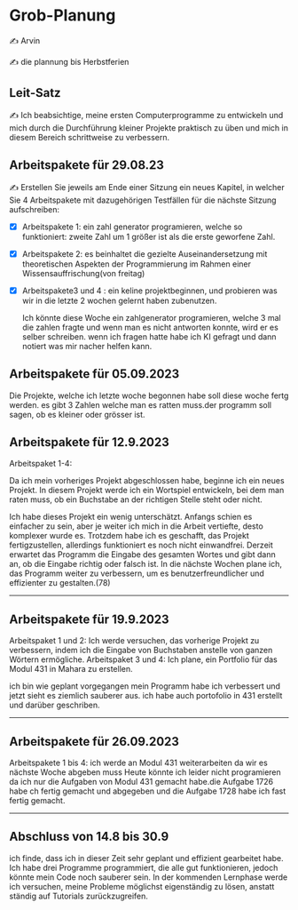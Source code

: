 # Grob-Planung

✍️ Arvin

✍️ die plannung bis Herbstferien

## Leit-Satz

✍️ Ich beabsichtige, meine ersten Computerprogramme zu entwickeln und mich durch die Durchführung kleiner Projekte praktisch zu üben und mich in diesem Bereich schrittweise zu verbessern.

## Arbeitspakete für 29.08.23

✍️ Erstellen Sie jeweils am Ende einer Sitzung ein neues Kapitel, in welcher Sie 4 Arbeitspakete mit dazugehörigen Testfällen für die nächste Sitzung aufschreiben:

- [X] Arbeitspakete 1: ein zahl generator programieren, welche so funktioniert: zweite Zahl um 1 größer ist als die erste geworfene Zahl.
- [X] Arbeitspakete 2: es beinhaltet die gezielte Auseinandersetzung mit theoretischen Aspekten der Programmierung im Rahmen einer Wissensauffrischung(von freitag)
- [X] Arbeitspakete3 und 4 : ein keline projektbeginnen, und probieren was wir in die letzte 2 wochen gelernt haben zubenutzen.

  Ich könnte diese Woche ein zahlgenerator programieren, welche 3 mal die zahlen fragte und wenn man es nicht antworten konnte, wird er es selber schreiben. wenn ich fragen hatte habe ich KI gefragt und dann notiert was mir nacher helfen kann.


## Arbeitspakete für 05.09.2023
Die Projekte, welche ich letzte woche begonnen habe soll diese woche fertg werden. es gibt 3 Zahlen welche man es ratten muss.der programm soll sagen, ob es kleiner oder grösser ist.

## Arbeitspakete für 12.9.2023

Arbeitspaket 1-4:

Da ich mein vorheriges Projekt abgeschlossen habe, beginne ich ein neues Projekt. In diesem Projekt werde ich ein Wortspiel entwickeln, bei dem man raten muss, ob ein Buchstabe an der richtigen Stelle steht oder nicht.

Ich habe dieses Projekt ein wenig unterschätzt. Anfangs schien es einfacher zu sein, aber je weiter ich mich in die Arbeit vertiefte, desto komplexer wurde es. Trotzdem habe ich es geschafft, das Projekt fertigzustellen, allerdings funktioniert es noch nicht einwandfrei. Derzeit erwartet das Programm die Eingabe des gesamten Wortes und gibt dann an, ob die Eingabe richtig oder falsch ist. In die nächste Wochen plane ich, das Programm weiter zu verbessern, um es benutzerfreundlicher und effizienter zu gestalten.(78)


--------------------------------------------------------------------------------------------------------------------------------------------------------------------

## Arbeitspakete für 19.9.2023
Arbeitspaket 1 und 2: Ich werde versuchen, das vorherige Projekt zu verbessern, indem ich die Eingabe von Buchstaben anstelle von ganzen Wörtern ermögliche.
Arbeitspaket 3 und 4: Ich plane, ein Portfolio für das Modul 431 in Mahara zu erstellen.

ich bin wie geplant vorgegangen mein Programm habe ich verbessert und jetzt sieht es ziemlich sauberer aus. ich habe auch portofolio in 431 erstellt und darüber geschriben.

-----------------------------------------------------------------------------------------------------------------------------------------------------------------

## Arbeitspakete für 26.09.2023
Arbeitspakete 1 bis 4: ich werde an Modul 431 weiterarbeiten da wir es nächste Woche abgeben muss
Heute könnte ich leider nicht programieren da ich nur die Aufgaben von Modul 431 gemacht habe.die Aufgabe 1726 habe ch fertig gemacht und abgegeben und die Aufgabe 1728 habe ich fast fertig gemacht.


____________________________________________________________________________________________________________________________________________________________________


## Abschluss von 14.8 bis 30.9
ich finde, dass ich in dieser Zeit sehr geplant und effizient gearbeitet habe. Ich habe drei Programme programmiert, die alle gut funktionieren, jedoch könnte mein Code noch sauberer sein. In der kommenden Lernphase werde ich versuchen, meine Probleme möglichst eigenständig zu lösen, anstatt ständig auf Tutorials zurückzugreifen.


